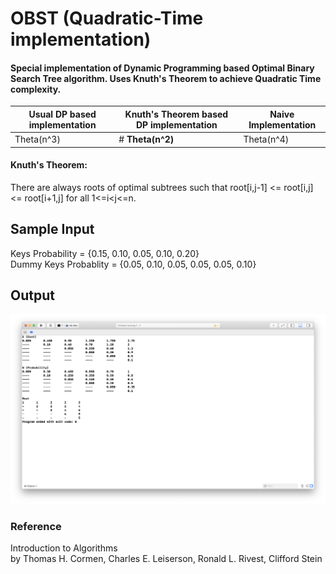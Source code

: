 # OBST (Quadratic-Time implementation)

#### Special implementation of Dynamic Programming based Optimal Binary Search Tree algorithm. Uses Knuth's Theorem to achieve Quadratic Time complexity.
  
Usual DP based implementation | Knuth's Theorem based DP implementation | Naive Implementation
-------------------- | ------------------------ | -------------------------
Theta(n^3) | # **Theta(n^2)** | Theta(n^4)
  
#### Knuth's Theorem:  
There are always roots of optimal subtrees such that root[i,j-1] <= root[i,j] <= root[i+1,j] for all 1<=i<j<=n.

## Sample Input
Keys Probability = {0.15, 0.10, 0.05, 0.10, 0.20}  
Dummy Keys Probablity = {0.05, 0.10, 0.05, 0.05, 0.05, 0.10}

## Output
![Output](/OBST_Output.png)

### Reference
Introduction to Algorithms  
by Thomas H. Cormen, Charles E. Leiserson, Ronald L. Rivest, Clifford Stein
